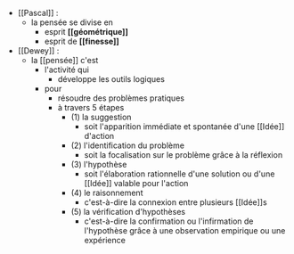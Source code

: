 - [[Pascal]] : 
	-  la pensée se divise en
	    - esprit **[[géométrique]]**
	    - esprit de **[[finesse]]**
- [[Dewey]] :
	- la [[pensée]] c'est 
		- l'activité qui 
			- développe les outils logiques 
		- pour 
			- résoudre des problèmes pratiques
		  - à travers 5 étapes
		    - (1) la suggestion
		      - soit l'apparition immédiate et spontanée d'une [[Idée]] d'action
		    - (2) l'identification du problème
		      - soit la focalisation sur le problème grâce à la réflexion
		    - (3) l'hypothèse
		      - soit l'élaboration rationnelle d'une solution ou d'une [[Idée]] valable pour l'action
		    - (4) le raisonnement
		      - c'est-à-dire la connexion entre plusieurs [[Idée]]s
		    - (5) la vérification d'hypothèses
		      - c'est-à-dire la confirmation ou l'infirmation de l'hypothèse grâce à une observation empirique ou une expérience